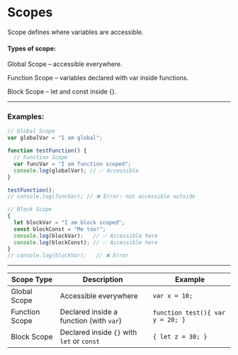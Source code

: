 
# Scopes

Scope defines where variables are accessible.

#### Types of scope:

Global Scope – accessible everywhere.

Function Scope – variables declared with var inside functions.

Block Scope – let and const inside {}.

---
### Examples:
```js
// Global Scope
var globalVar = "I am global";

function testFunction() {
  // Function Scope
  var funcVar = "I am function scoped";
  console.log(globalVar); // ✅ Accessible
}

testFunction();
// console.log(funcVar); // ❌ Error: not accessible outside

// Block Scope
{
  let blockVar = "I am block scoped";
  const blockConst = "Me too!";
  console.log(blockVar);   // ✅ Accessible here
  console.log(blockConst); // ✅ Accessible here
}
// console.log(blockVar);   // ❌ Error
```
---

| Scope Type     | Description | Example |
|----------------|-------------|---------|
| Global Scope   | Accessible everywhere | `var x = 10;` |
| Function Scope | Declared inside a function (with `var`) | `function test(){ var y = 20; }` |
| Block Scope    | Declared inside `{}` with `let` or `const` | `{ let z = 30; }` |
